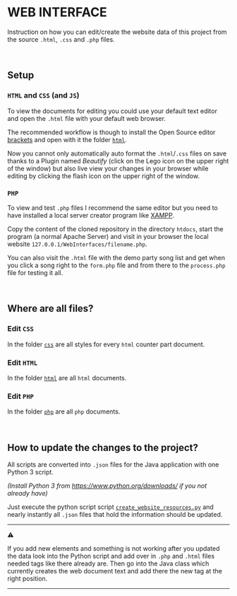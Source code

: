 # WEB INTERFACE

Instruction on how you can edit/create the website data of this project from the source `.html`, `.css` and `.php` files.

<br>

## Setup

### `HTML` and `CSS` (and `JS`)

To view the documents for editing you could use your default text editor and open the `.html` file with your default web browser.

The recommended workflow is though to install the Open Source editor [brackets](http://brackets.io/) and open with it the folder [`html`](../WebInterfaces/html).

Now you cannot only automatically auto format the `.html`/`.css` files on save thanks to a Plugin named *Beautify* (click on the Lego icon on the upper right of the window) but also live view your changes in your browser while editing by clicking the flash icon on the upper right of the window.

### `PHP`

To view and test `.php` files I recommend the same editor but you need to have installed a local server creator program like [XAMPP](https://www.apachefriends.org/download.html).

Copy the content of the cloned repository in the directory `htdocs`, start the program (a normal Apache Server) and visit in your browser the local website `127.0.0.1/WebInterfaces/filename.php`.

You can also visit the `.html` file with the demo party song list and get when you click a song right to the `form.php` file and from there to the `process.php` file for testing it all.

<br>

## Where are all files?

### Edit `CSS`

In the folder [`css`](../WebInterfaces/css) are all styles for every `html` counter part document.

### Edit `HTML`

In the folder [`html`](../WebInterfaces/html) are all `html` documents.

### Edit `PHP`

In the folder [`php`](../WebInterfaces/php) are all `php` documents.

<br>

## How to update the changes to the project?

All scripts are converted into `.json` files for the Java application with one Python 3 script.

*(Install Python 3 from https://www.python.org/downloads/ if you not already have)*

Just execute the python script script [`create_website_resources.py`](../WebInterfaces/create_website_resources.py) and nearly instantly all `.json` files that hold the information should be updated.

---

:warning:

If you add new elements and something is not working after you updated the data look into the Python script and add over in `.php` and `.html` files needed tags like there already are. Then go into the Java class which currently creates the web document text and add there the new tag at the right position.

---